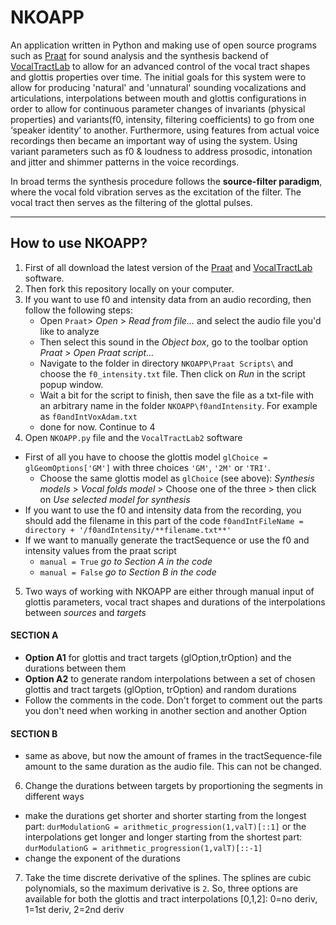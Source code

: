 # NKOAPP
An application written in Python and making use of open source programs such as [Praat](https://github.com/praat/praat) for sound analysis and the synthesis backend of [VocalTractLab](https://github.com/TUD-STKS/VocalTractLab-dev) to allow for an advanced control of the vocal tract shapes and glottis properties over time.
The initial goals for this system were to allow for producing 'natural' and 'unnatural' sounding vocalizations and articulations, interpolations between mouth and glottis configurations in order to allow for continuous parameter changes of invariants (physical properties) and variants(f0, intensity, filtering coefficients) to go from one ‘speaker identity’ to another. Furthermore, using features from actual voice recordings then became an important way of using the system. Using variant parameters such as f0 & loudness to address prosodic, intonation and jitter and shimmer patterns in the voice recordings.

In broad terms the synthesis procedure follows the **source-filter paradigm**, where the vocal fold vibration serves as the excitation of the filter. The vocal tract then serves as the filtering of the glottal pulses.

---

## How to use NKOAPP?
1. First of all download the latest version of the [Praat](https://github.com/praat/praat) and [VocalTractLab](https://github.com/TUD-STKS/VocalTractLab-dev) software. 
2. Then fork this repository locally on your computer.
3. If you want to use f0 and intensity data from an audio recording, then follow the following steps:
    - Open `Praat`> _Open_ > _Read from file..._ and select the audio file you'd like to analyze
    - Then select this sound in the _Object box_, go to the toolbar option _Praat_ > _Open Praat script..._
    - Navigate to the folder in directory `NKOAPP\Praat Scripts\` and choose the `f0_intensity.txt` file. Then click on _Run_ in the script popup window.
    - Wait a bit for the script to finish, then save the file as a txt-file with an arbitrary name in the folder `NKOAPP\f0andIntensity`. For example as `f0andIntVoxAdam.txt`
    - done for now. Continue to 4
4. Open `NKOAPP.py` file and the `VocalTractLab2` software
  - First of all you have to choose the glottis model `glChoice = glGeomOptions['GM']` with three choices `'GM'`, `'2M'` or `'TRI'`.
    - Choose the same glottis model as `glChoice` (see above): _Synthesis models_ > _Vocal folds model_ > Choose one of the three > then click on _Use selected model for synthesis_
  - If you want to use the f0 and intensity data from the recording, you should add the filename in this part of the code `f0andIntFileName = directory + '/f0andIntensity/**filename.txt**'`
  - If we want to manually generate the tractSequence or use the f0 and intensity values from the praat script
    - `manual = True` _go to Section A in the code_
    - `manual = False` _go to Section B in the code_
5. Two ways of working with NKOAPP are either through manual input of glottis parameters, vocal tract shapes and durations of the interpolations between _sources_ and _targets_ 
#### SECTION A
  - **Option A1** for glottis and tract targets (glOption,trOption) and the durations between them
  - **Option A2** to generate random interpolations between a set of chosen glottis and tract targets (glOption, trOption) and random durations
  - Follow the comments in the code. Don't forget to comment out the parts you don't need when working in another section and another Option

#### SECTION B
  - same as above, but now the amount of frames in the tractSequence-file amount to the same duration as the audio file. This can not be changed.

6. Change the durations between targets by proportioning the segments in different ways
  - make the durations get shorter and shorter starting from the longest part: `durModulationG = arithmetic_progression(1,valT)[::1]` or the interpolations get longer and longer starting from the shortest part: `durModulationG = arithmetic_progression(1,valT)[::-1]`
  - change the exponent of the durations
7. Take the time discrete derivative of the splines. The splines are cubic polynomials, so the maximum derivative is `2`. So, three options are available for both the glottis and tract interpolations
[0,1,2]: 0=no deriv, 1=1st deriv, 2=2nd deriv
